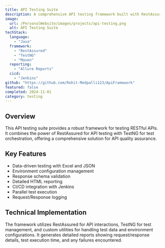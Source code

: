 ```yaml
---
title: API Testing Suite
description: A comprehensive API testing framework built with RestAssured and TestNG, featuring data-driven testing, environment management, and detailed reporting capabilities.
image:
  url: /PersonalWebsite/images/projects/api-testing.png
  alt: API Testing Suite
techStack:
  language:
    - "Java"
  framework:
    - "RestAssured"
    - "TestNG"
    - "Maven"
  reporting:
    - "Allure Reports"
  cicd:
    - "Jenkins"
github: "https://github.com/Rohit-Medpalli123/ApiFramework"
featured: false
completed: 2024-11-01
category: testing
---
```


## Overview
This API testing suite provides a robust framework for testing RESTful APIs. It combines the power of RestAssured for API testing with TestNG for test orchestration, offering a comprehensive solution for API quality assurance.

## Key Features
- Data-driven testing with Excel and JSON
- Environment configuration management
- Response schema validation
- Detailed HTML reporting
- CI/CD integration with Jenkins
- Parallel test execution
- Request/Response logging

## Technical Implementation
The framework utilizes RestAssured for API interactions, TestNG for test management, and custom utilities for handling test data and environment configurations. It generates detailed reports showing request/response details, test execution time, and any failures encountered.
